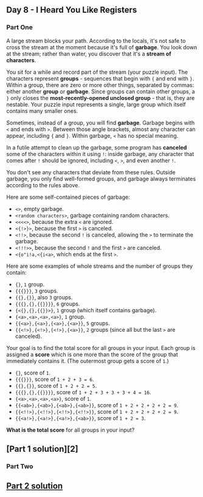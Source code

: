 ## Day 8 - I Heard You Like Registers

### Part One

A large stream blocks your path. According to the locals, it's not safe to cross the stream at
the moment because it's full of **garbage**. You look down at the stream; rather than water,
you discover that it's a **stream of characters**.

You sit for a while and record part of the stream (your puzzle input). The characters represent
**groups** - sequences that begin with `{` and end with `}`. Within a group, there are zero or more
other things, separated by commas: either another **group** or **garbage**. Since groups can contain
other groups, a `}` only closes the **most-recently-opened unclosed group** - that is, they are
nestable. Your puzzle input represents a single, large group which itself contains many smaller ones.

Sometimes, instead of a group, you will find **garbage**. Garbage begins with `<` and ends with `>`.
Between those angle brackets, almost any character can appear, including `{` and `}`.
Within garbage, `<` has no special meaning.

In a futile attempt to clean up the garbage, some program has **canceled** some of the characters
within it using `!`: inside garbage, any character that comes after `!` should be ignored,
including `<`, `>`, and even another `!`.

You don't see any characters that deviate from these rules. Outside garbage, you only find
well-formed groups, and garbage always terminates according to the rules above.

Here are some self-contained pieces of garbage:

 * `<>`, empty garbage.
 * `<random characters>`, garbage containing random characters.
 * `<<<<>`, because the extra `<` are ignored.
 * `<{!>}>`, because the first `>` is canceled.
 * `<!!>`, because the second `!` is canceled, allowing the `>` to terminate the garbage.
 * `<!!!>>`, because the second `!` and the first `>` are canceled.
 * `<{o"i!a,<{i<a>`, which ends at the first `>`.

Here are some examples of whole streams and the number of groups they contain:

 * `{}`, `1` group.
 * `{{{}}}`, `3` groups.
 * `{{},{}}`, also `3` groups.
 * `{{{},{},{{}}}}`, `6` groups.
 * `{<{},{},{{}}>}`, `1` group (which itself contains garbage).
 * `{<a>,<a>,<a>,<a>}`, `1` group.
 * `{{<a>},{<a>},{<a>},{<a>}}`, `5` groups.
 * `{{<!>},{<!>},{<!>},{<a>}}`, `2` groups (since all but the last `>` are canceled).

Your goal is to find the total score for all groups in your input. Each group is assigned
a **score** which is one more than the score of the group that immediately contains it.
(The outermost group gets a score of `1`.)

 * `{}`, score of `1`.
 * `{{{}}}`, score of `1 + 2 + 3 = 6`.
 * `{{},{}}`, score of `1 + 2 + 2 = 5`.
 * `{{{},{},{{}}}}`, score of `1 + 2 + 3 + 3 + 3 + 4 = 16`.
 * `{<a>,<a>,<a>,<a>}`, score of `1`.
 * `{{<ab>},{<ab>},{<ab>},{<ab>}}`, score of `1 + 2 + 2 + 2 + 2 = 9`.
 * `{{<!!>},{<!!>},{<!!>},{<!!>}}`, score of `1 + 2 + 2 + 2 + 2 = 9`.
 * `{{<a!>},{<a!>},{<a!>},{<ab>}}`, score of `1 + 2 = 3`.

**What is the total score** for all groups in your input?

[Part 1 solution][2]
--------------------

### Part Two



[Part 2 solution][3]
--------------------


[1]: ../day_5
[3]: part_1.py
[3]: part_2.py
